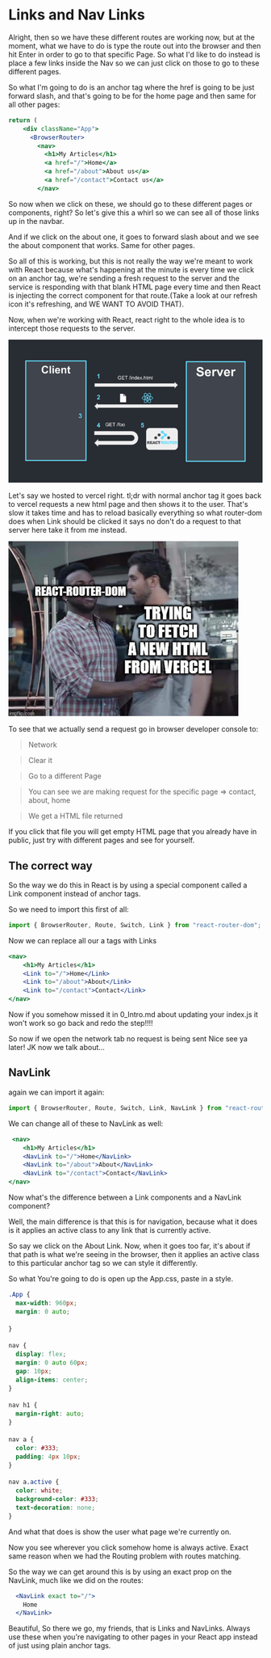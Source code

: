 # Links and Nav Links

Alright, then so we have these different routes are working now, but at the moment, what we have to do is type the route out into the browser and then hit Enter in order to go to that specific Page. So what I'd like to do instead is place a few links inside the Nav so we can just click on those to go to these different pages.

So what I'm going to do is an anchor tag where the href is going to be just forward slash, and that's going to be for the home page and then same for all other pages:

```jsx
return (
    <div className="App">
      <BrowserRouter>
        <nav>
          <h1>My Articles</h1>
          <a href="/">Home</a>
          <a href="/about">About us</a>
          <a href="/contact">Contact us</a>
        </nav>
```

So now when we click on these, we should go to these different pages or components, right?
So let's give this a whirl so we can see all of those links up in the navbar.

And if we click on the about one, it goes to forward slash about and we see the about component that works. Same for other pages.

So all of this is working, but this is not really the way we're meant to work with React because what's happening at the minute is every time we click on an anchor tag, we're sending a fresh request to the server and the service is responding with that blank HTML page every time and then React is injecting the correct component for that route.(Take a look at our refresh icon it's refreshing, and WE WANT TO AVOID THAT).

Now, when we're working with React, react right to the whole idea is to intercept those requests to the server.

![How Router intercepts with our requests](./images/router.png)

Let's say we hosted to vercel right.
tl;dr with normal anchor tag it goes back to vercel requests a new html page and then shows it to the user. That's slow it takes time and has to reload basically everything so what router-dom does when Link should be clicked it says no don't do a request to that server here take it from me instead.

![What really happens](./images/tldr.png)

To see that we actually send a request go in browser developer console to:

> Network

> Clear it

> Go to a different Page

> You can see we are making request for the specific page => contact, about, home

> We get a HTML file returned

If you click that file you will get empty HTML page that you already have in public, just try with different pages and see for yourself.

## The correct way

So the way we do this in React is by using a special component called a Link component instead of anchor tags.

So we need to import this first of all:

```jsx
import { BrowserRouter, Route, Switch, Link } from "react-router-dom";
```

Now we can replace all our a tags with Links

```jsx
<nav>
    <h1>My Articles</h1>
    <Link to="/">Home</Link>
    <Link to="/about">About</Link>
    <Link to="/contact">Contact</Link>
</nav>
```

Now if you somehow missed it in 0_Intro.md about updating your index.js it won't work so go back and redo the step!!!!

So now if we open the network tab no request is being sent Nice see ya later! JK now we talk about...

## NavLink

again we can import it again:
```jsx
import { BrowserRouter, Route, Switch, Link, NavLink } from "react-router-dom";
```

We can change all of these to NavLink as well:
```jsx
 <nav>
    <h1>My Articles</h1>
    <NavLink to="/">Home</NavLink>
    <NavLink to="/about">About</NavLink>
    <NavLink to="/contact">Contact</NavLink>
</nav>
```

Now what's the difference between a Link components and a NavLink component?

Well, the main difference is that this is for navigation, because what it does is it applies an active class to any link that is currently active.

So say we click on the About Link. Now, when it goes too far, it's about if that path is what we're seeing in the browser, then it applies an active class to this particular anchor tag so we can style it differently.

So what You're going to do is open up the App.css, paste in a style.

```css
.App {
  max-width: 960px;
  margin: 0 auto;

}

nav {
  display: flex;
  margin: 0 auto 60px;
  gap: 10px;
  align-items: center;
}

nav h1 {
  margin-right: auto;
}

nav a {
  color: #333;
  padding: 4px 10px;
}

nav a.active {
  color: white;
  background-color: #333;
  text-decoration: none;
}
```

And what that does is show the user what page we're currently on.

Now you see wherever you click somehow home is always active. Exact same reason when we had the Routing problem with routes matching.

So the way we can get around this is by using an exact prop on the NavLink, much like we did on the routes:

```jsx
  <NavLink exact to="/">
    Home
  </NavLink>
```

Beautiful, So there we go, my friends, that is Links and NavLinks. Always use these when you're navigating to other pages in your React app instead of just using plain anchor tags.